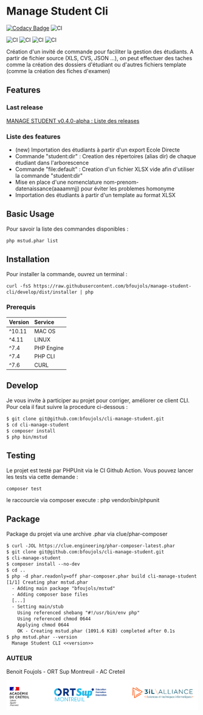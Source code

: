 # Manage Student Cli

[![Codacy Badge](https://app.codacy.com/project/badge/Grade/df1ed0cf2b5a46e68a822e674ca8e671)](https://www.codacy.com/gh/bfoujols/manage-student-cli/dashboard?utm_source=github.com&amp;utm_medium=referral&amp;utm_content=bfoujols/manage-student-cli&amp;utm_campaign=Badge_Grade)
![CI](https://github.com/bfoujols/manage-student-cli/actions/workflows/codacy.yml/badge.svg)

![CI](https://img.shields.io/badge/php-7.4%20to%208.1-777bb3.svg?logo=php&logoColor=white&labelColor=555555)
![CI](https://github.com/bfoujols/manage-student-cli/actions/workflows/testing.yml/badge.svg)
![CI](https://github.com/bfoujols/manage-student-cli/actions/workflows/testing-php80.yml/badge.svg)
![CI](https://github.com/bfoujols/manage-student-cli/actions/workflows/testing-php81.yml/badge.svg)

Création d'un invité de commande pour faciliter la gestion des étudiants.
A partir de fichier source (XLS, CVS, JSON ...), on peut effectuer des taches comme la création des dossiers d'étudiant
ou d'autres fichiers template (comme la création des fiches d'examen)

## Features

### Last release

[MANAGE STUDENT v0.4.0-alpha : Liste des releases](https://github.com/bfoujols/manage-student-cli/blob/main/CHANGELOG.md)

### Liste des features

* (new) Importation des étudiants à partir d'un export Ecole Directe
* Commande "student:dir" : Creation des répertoires (alias dir) de chaque étudiant dans l'arborescence
* Commande "file:default" : Creation d'un fichier XLSX vide afin d'utiliser la commande "student:dir"
* Mise en place d'une nomenclature nom-prenom-datenaissance(aaaammjj) pour éviter les problemes homonyme
* Importation des étudiants à partir d'un template au format XLSX

## Basic Usage

Pour savoir la liste des commandes disponibles :

``` shell
php mstud.phar list
```

## Installation

Pour installer la commande, ouvrez un terminal :

``` shell
curl -fsS https://raw.githubusercontent.com/bfoujols/manage-student-cli/develop/dist/installer | php
```

### Prerequis

| Version | Service    |
|:--------|:-----------|
| ^10.11  | MAC OS     |
| ^4.11   | LINUX      |
| ^7.4    | PHP Engine | 
| ^7.4    | PHP CLI    |
| ^7.6    | CURL       |

## Develop

Je vous invite à participer au projet pour corriger, améliorer ce client CLI. Pour cela il faut suivre la procedure
ci-dessous :

```shell
$ git clone git@github.com:bfoujols/cli-manage-student.git
$ cd cli-manage-student
$ composer install
$ php bin/mstud 
```

## Testing

Le projet est testé par PHPUnit via le CI Github Action. Vous pouvez lancer les tests via cette demande :

```shell
composer test
```

le raccourcie via composer execute : php vendor/bin/phpunit

## Package

Package du projet via une archive .phar via clue/phar-composer

``` shell
$ curl -JOL https://clue.engineering/phar-composer-latest.phar
$ git clone git@github.com:bfoujols/cli-manage-student.git
$ cli-manage-student
$ composer install --no-dev
$ cd ..
$ php -d phar.readonly=off phar-composer.phar build cli-manage-student
[1/1] Creating phar mstud.phar
  - Adding main package "bfoujols/mstud"
  - Adding composer base files
  [...]
  - Setting main/stub
    Using referenced shebang "#!/usr/bin/env php"
    Using referenced chmod 0644
    Applying chmod 0644
    OK - Creating mstud.phar (1091.6 KiB) completed after 0.1s
$ php mstud.phar --version
  Manage Student CLI <<version>>
```

### AUTEUR

Benoit Foujols - ORT Sup Montreuil - AC Creteil

![signature](https://github.com/bfoujols/bfoujols/blob/main/assets/bfoujols-sign-all-fine.png?raw=true)
